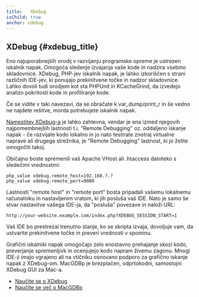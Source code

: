 ```yaml
---
title:   XDebug
isChild: true
anchor: xdebug
---
```


## XDebug {#xdebug_title}

Eno najuporabnejših orodij v razvijanju programske opreme je ustrezen iskalnik napak. Omogoča sledenje izvajanja vaše
kode in nadzira vsebino skladovnice. XDebug, PHP-jev iskalnik napak, je lahko izkoriščen s strani različnih IDE-jev,
ki ponujajo prekinitvene točke in nadzor skladovnice. Lahko dovoli tudi orodjem kot sta PHPUnit in KCacheGrind, da izvedejo
analizo pokritosti kode in profiliranje kode.

Če se vidite v taki navezavi, da se obračate k var_dump/print_r in še vedno ne najdete rešitve, morda potrebujete iskalnik
napak.

[Namestitev XDebug-a][xdebug-install] je lahko zahtevna, vendar je ena izmed njegovih najpomembnejših lastnosti t.i. "Remote Debugging"
oz. oddaljeno iskanje napak - če razvijate kodo lokalno in jo nato testirate znotraj virtualne naprave ali drugega strežnika, je "Remote
Debugging" lastnost, ki jo želite omogočiti takoj.

Običajno boste spremenili vaš Apache VHost ali .htaccess datoteko s sledečimi vrednostmi:

    php_value xdebug.remote_host=192.168.?.?
    php_value xdebug.remote_port=9000

Lastnosti "remote host" in "remote port" bosta pripadali vašemu lokalnemu računalniku in nastavljenim vratom, ki jih posluša vaš IDE.
Nato je samo še stvar nastavitve vašega IDE-ja, da "posluša" povezave in naloži URL:

    http://your-website.example.com/index.php?XDEBUG_SESSION_START=1

Vaš IDE bo prestrezal trenutno stanje, ko se skripta izvaja, dovoljuje vam, da ustvarite prekinitvene točke in preveri vrednosti
v spominu.

Grafični iskalniki napak omogočajo zelo enostavno prehajanje skozi kodo, preverjanje spremenljivk in ocenjujejo kodo napram živemu zagonu.
Mnogi IDE-ji imajo vgrajeno ali na vtičniku osnovano podporo za grafično iskanje napak z XDebug-om. MacGDBp je brezplačen, odprtokodni,
samostojni XDebug GUI za Mac-a.

 * [Naučite se o XDebug][xdebug-docs]
 * [Naučite se več o MacGDBp][macgdbp-install]

[xdebug-docs]: http://xdebug.org/docs/
[xdebug-install]: http://xdebug.org/docs/install
[macgdbp-install]: http://www.bluestatic.org/software/macgdbp/
